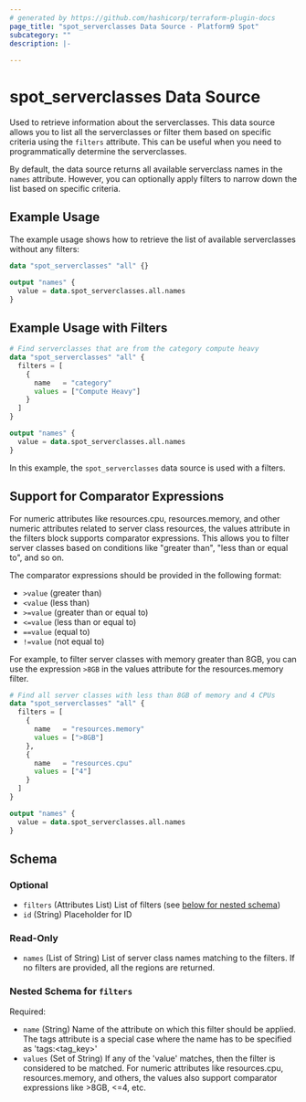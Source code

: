 ```yaml
---
# generated by https://github.com/hashicorp/terraform-plugin-docs
page_title: "spot_serverclasses Data Source - Platform9 Spot"
subcategory: ""
description: |-
  
---
```


# spot_serverclasses Data Source

Used to retrieve information about the serverclasses. This data source allows you to list all the serverclasses or filter them based on specific criteria using the `filters` attribute. This can be useful when you need to programmatically determine the serverclasses.

By default, the data source returns all available serverclass names in the `names` attribute. However, you can optionally apply filters to narrow down the list based on specific criteria.

## Example Usage

The example usage shows how to retrieve the list of available serverclasses without any filters:
```terraform
data "spot_serverclasses" "all" {}

output "names" {
  value = data.spot_serverclasses.all.names
}
```

## Example Usage with Filters

```terraform
# Find serverclasses that are from the category compute heavy
data "spot_serverclasses" "all" {
  filters = [
    {
      name   = "category"
      values = ["Compute Heavy"]
    }
  ]
}

output "names" {
  value = data.spot_serverclasses.all.names
}
```

In this example, the `spot_serverclasses` data source is used with a filters.

## Support for Comparator Expressions

For numeric attributes like resources.cpu, resources.memory, and other numeric attributes related to server class resources, the values attribute in the filters block supports comparator expressions. This allows you to filter server classes based on conditions like "greater than", "less than or equal to", and so on.

The comparator expressions should be provided in the following format:

- `>value` (greater than)
- `<value` (less than)
- `>=value` (greater than or equal to)
- `<=value` (less than or equal to)
- `==value` (equal to)
- `!=value` (not equal to)

For example, to filter server classes with memory greater than 8GB, you can use the expression `>8GB` in the values attribute for the resources.memory filter.
```terraform
# Find all server classes with less than 8GB of memory and 4 CPUs
data "spot_serverclasses" "all" {
  filters = [
    {
      name   = "resources.memory"
      values = [">8GB"]
    },
    {
      name   = "resources.cpu"
      values = ["4"]
    }
  ]
}

output "names" {
  value = data.spot_serverclasses.all.names
}
```

<!-- schema generated by tfplugindocs -->
## Schema

### Optional

- `filters` (Attributes List) List of filters (see [below for nested schema](#nestedatt--filters))
- `id` (String) Placeholder for ID

### Read-Only

- `names` (List of String) List of server class names matching to the filters. If no filters are provided, all the regions are returned.

<a id="nestedatt--filters"></a>
### Nested Schema for `filters`

Required:

- `name` (String) Name of the attribute on which this filter should be applied. The tags attribute is a special case where the name has to be specified as 'tags:<tag_key>'
- `values` (Set of String) If any of the 'value' matches, then the filter is considered to be matched. For numeric attributes like resources.cpu, resources.memory, and others, the values also support comparator expressions like >8GB, <=4, etc.
